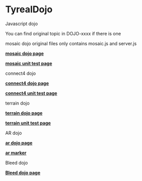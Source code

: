 # TyrealDojo
Javascript dojo

You can find original topic in DOJO-xxxx if there is one 

mosaic dojo original files only contains mosaic.js and server.js

**[mosaic dojo page](https://tyrealgray.github.io/TyrealDojo/mosaic/mosaic.html)**

**[mosaic unit test page](https://tyrealgray.github.io/TyrealDojo/mosaic/test-mosaic.html)**

connect4 dojo

**[connect4 dojo page](https://tyrealgray.github.io/TyrealDojo/connect4/connect4.html)**

**[connect4 unit test page](https://tyrealgray.github.io/TyrealDojo/connect4/test-connect4.html)**

terrain dojo

**[terrain dojo page](https://tyrealgray.github.io/TyrealDojo/terrain/terrain.html)**

**[terrain unit test page](https://tyrealgray.github.io/TyrealDojo/terrain/test-terrain.html)**

AR dojo

**[ar dojo page](https://tyrealgray.github.io/TyrealDojo/ar/)**

**[ar marker](https://github.com/TyrealGray/TyrealDojo/blob/gh-pages/ar/data/marker.png)**

Bleed dojo

**[Bleed dojo page](https://tyrealgray.github.io/TyrealDojo/bleed/)**
